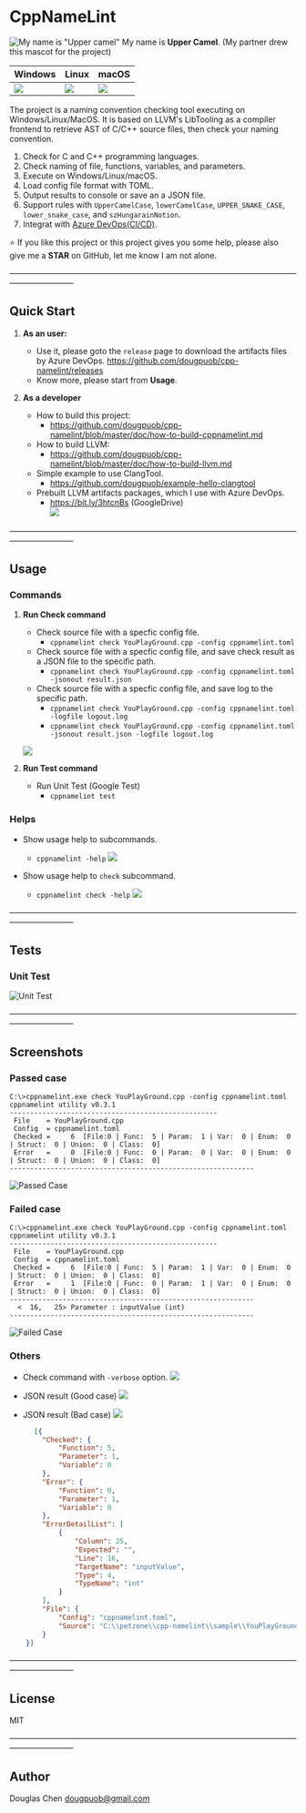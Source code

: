 # CppNameLint
![My name is "Upper camel"](https://i.imgur.com/Aeigvpj.png) My name is **Upper Camel**. (My partner drew this mascot for the project)

| Windows | Linux | macOS |
|---------|-------|-------|
|![](https://dev.azure.com/CppNameLint/cpp-namelint/_apis/build/status/cpp-namelint?branchName=master&jobName=BuildOnWindows) |![](https://dev.azure.com/CppNameLint/cpp-namelint/_apis/build/status/cpp-namelint?branchName=master&jobName=BuildOnLinux)   | ![](https://dev.azure.com/CppNameLint/cpp-namelint/_apis/build/status/cpp-namelint?branchName=master&jobName=BuildOnMacOS)


The project is a naming convention checking tool executing on Windows/Linux/MacOS. It is based on LLVM's LibTooling as a compiler frontend to retrieve AST of C/C++ source files, then check your naming convention.

1. Check for C and C++ programming languages.
1. Check naming of file, functions, variables, and parameters.
1. Execute on Windows/Linux/macOS.
1. Load config file format with TOML.
1. Output results to console or save an a JSON file.
1. Support rules with `UpperCamelCase`, `lowerCamelCase`, `UPPER_SNAKE_CASE`, `lower_snake_case`, and `szHungarainNotion`.
1. Integrat with [Azure DevOps(CI/CD)](https://dev.azure.com/CppNameLint/cpp-namelint/_build?definitionId=3).

⭐
If you like this project or this project gives you some help, please also give me a **STAR** on GitHub, let me know I am not alone.


————————————————————————————————————————————
## Quick Start
1. **As an user:** 
   - Use it, please goto the `release` page to download the artifacts files by Azure DevOps.
       https://github.com/dougpuob/cpp-namelint/releases
   - Know more, please start from **Usage**.

1. **As a developer** 
   - How to build this project:
     - https://github.com/dougpuob/cpp-namelint/blob/master/doc/how-to-build-cppnamelint.md
   - How to build LLVM:
     - https://github.com/dougpuob/cpp-namelint/blob/master/doc/how-to-build-llvm.md   
   - Simple example to use ClangTool.
     - https://github.com/dougpuob/example-hello-clangtool
   - Prebuilt LLVM artifacts packages, which I use with Azure DevOps.
     - https://bit.ly/3htcnBs (GoogleDrive)   
       ![](https://i.imgur.com/L9fnVu6.png)

————————————————————————————————————————————

## Usage

### Commands
1. **Run Check command**  
   - Check source file with a specfic config file.
     - `cppnamelint check YouPlayGround.cpp -config cppnamelint.toml`
   - Check source file with a specfic config file, and save check result as a JSON file to the specific path.
     - `cppnamelint check YouPlayGround.cpp -config cppnamelint.toml -jsonout result.json`
   - Check source file with a specfic config file, and save log to the specific path.
     - `cppnamelint check YouPlayGround.cpp -config cppnamelint.toml -logfile logout.log`
     - `cppnamelint check YouPlayGround.cpp -config cppnamelint.toml -jsonout result.json -logfile logout.log`
   
   ![](https://i.imgur.com/2i1HpWZ.png)
   
1. **Run Test command**  
   - Run Unit Test (Google Test)
     - `cppnamelint test`


### Helps

- Show usage help to subcommands.
  - `cppnamelint -help`
  ![](https://i.imgur.com/X6bE6L8.png)
   
- Show usage help to `check` subcommand.
  - `cppnamelint check -help`
  ![](https://i.imgur.com/xtuDptW.png)


————————————————————————————————————————————


## Tests

### Unit Test
![Unit Test](https://i.imgur.com/ug3YKuT.png)


————————————————————————————————————————————


## Screenshots
### Passed case

```shell
C:\>cppnamelint.exe check YouPlayGround.cpp -config cppnamelint.toml
cppnamelint utility v0.3.1
---------------------------------------------------
 File    = YouPlayGround.cpp
 Config  = cppnamelint.toml
 Checked =     6  [File:0 | Func:  5 | Param:  1 | Var:  0 | Enum:  0 | Struct:  0 | Union:  0 | Class:  0]
 Error   =     0  [File:0 | Func:  0 | Param:  0 | Var:  0 | Enum:  0 | Struct:  0 | Union:  0 | Class:  0]
------------------------------------------------------------
```
  
![Passed Case](https://i.imgur.com/CBP64B6.png)

### Failed case

```shell
C:\>cppnamelint.exe check YouPlayGround.cpp -config cppnamelint.toml
cppnamelint utility v0.3.1
---------------------------------------------------
 File    = YouPlayGround.cpp
 Config  = cppnamelint.toml
 Checked =     6  [File:0 | Func:  5 | Param:  1 | Var:  0 | Enum:  0 | Struct:  0 | Union:  0 | Class:  0]
 Error   =     1  [File:0 | Func:  0 | Param:  1 | Var:  0 | Enum:  0 | Struct:  0 | Union:  0 | Class:  0]
------------------------------------------------------------
  <  16,   25> Parameter : inputValue (int)
------------------------------------------------------------
```
  
![Failed Case](https://i.imgur.com/N78C0kI.png)


### Others
- Check command with `-verbose` option.
   ![](https://i.imgur.com/jRY40sn.png)
   
- JSON result (Good case)
  ![](https://i.imgur.com/Kp9onEg.png)
  
- JSON result (Bad case)
  ![](https://i.imgur.com/ar3wook.png)
``` json
      [{
        "Checked": {
            "Function": 5,
            "Parameter": 1,
            "Variable": 0
        },
        "Error": {
            "Function": 0,
            "Parameter": 1,
            "Variable": 0
        },
        "ErrorDetailList": [
            {
                "Column": 25,
                "Expected": "",
                "Line": 16,
                "TargetName": "inputValue",
                "Type": 4,
                "TypeName": "int"
            }
        ],
        "File": {
            "Config": "cppnamelint.toml",
            "Source": "C:\\petzone\\cpp-namelint\\sample\\YouPlayGround.cpp"
        }
    }]
```

————————————————————————————————————————————

## License
MIT


————————————————————————————————————————————

## Author
Douglas Chen <dougpuob@gmail.com>

